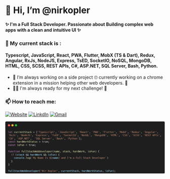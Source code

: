 # 👋 Hi, I’m @nirkopler

**✨ I'm a Full Stack Developer. Passionate about Building complex web apps with a clean and intuitive UI ✨**

### 💪 My current stack is :

#### Typescript, JavaScript, React, PWA, Flutter, MobX (TS & Dart), Redux, Angular, RxJs, NodeJS, Express, TsED, SocketIO, NoSQL, MongoDB, HTML, CSS, SCSS, REST APIs, C#, ASP.NET, SQL Server, Bash, Python.

- 🌱 I’m always working on a side project 🙄 currently working on a chrome extension in a mission helping other web developers. 🤩
- 🐱‍🏍 I'm always ready for my next challenge! 👾

### 📫 How to reach me:

[![Website](https://img.shields.io/badge/Website-nirkopler.com-FFFAF0)](https://www.nirkopler.com)
[![LinkdIn](https://img.shields.io/badge/LinkedIn-Nir%20Kopler-blue)](https://www.linkedin.com/in/nir-kopler/)
[![Gmail](https://img.shields.io/badge/Gmail-nirkopler%40gmail.com-red)](mailto:nirkopler@gmail.com)

![nirkoplerStack](https://github.com/nirkopler/nirkopler/blob/main/nirkoplerStack.png)

<!---
nirkopler/nirkopler is a ✨ special ✨ repository because its `README.md` (this file) appears on your GitHub profile.
You can click the Preview link to take a look at your changes.
--->
